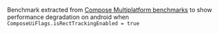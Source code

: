 Benchmark extracted from [Compose Multiplatform benchmarks](https://github.com/JetBrains/compose-multiplatform/tree/master/benchmarks/ios/jvm-vs-kotlin-native) 
to show performance degradation on android when  `ComposeUiFlags.isRectTrackingEnabled = true`
